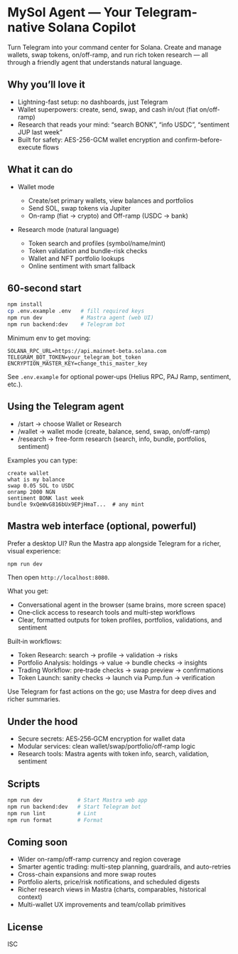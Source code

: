 # MySol Agent — Your Telegram-native Solana Copilot

Turn Telegram into your command center for Solana. Create and manage wallets, swap tokens, on/off-ramp, and run rich token research — all through a friendly agent that understands natural language.

## Why you’ll love it

- Lightning-fast setup: no dashboards, just Telegram
- Wallet superpowers: create, send, swap, and cash in/out (fiat on/off-ramp)
- Research that reads your mind: “search BONK”, “info USDC”, “sentiment JUP last week”
- Built for safety: AES-256-GCM wallet encryption and confirm-before-execute flows

## What it can do

- Wallet mode
  - Create/set primary wallets, view balances and portfolios
  - Send SOL, swap tokens via Jupiter
  - On-ramp (fiat → crypto) and Off-ramp (USDC → bank)

- Research mode (natural language)
  - Token search and profiles (symbol/name/mint)
  - Token validation and bundle-risk checks
  - Wallet and NFT portfolio lookups
  - Online sentiment with smart fallback

## 60‑second start

```bash
npm install
cp .env.example .env   # fill required keys
npm run dev            # Mastra agent (web UI)
npm run backend:dev    # Telegram bot
```

Minimum env to get moving:

```env
SOLANA_RPC_URL=https://api.mainnet-beta.solana.com
TELEGRAM_BOT_TOKEN=your_telegram_bot_token
ENCRYPTION_MASTER_KEY=change_this_master_key
```

See `.env.example` for optional power‑ups (Helius RPC, PAJ Ramp, sentiment, etc.).

## Using the Telegram agent

- /start → choose Wallet or Research
- /wallet → wallet mode (create, balance, send, swap, on/off-ramp)
- /research → free-form research (search, info, bundle, portfolios, sentiment)

Examples you can type:

```text
create wallet
what is my balance
swap 0.05 SOL to USDC
onramp 2000 NGN
sentiment BONK last week
bundle 9xQeWvG816bUx9EPjHmaT...  # any mint
```

## Mastra web interface (optional, powerful)

Prefer a desktop UI? Run the Mastra app alongside Telegram for a richer, visual experience:

```bash
npm run dev
```

Then open `http://localhost:8080`.

What you get:
- Conversational agent in the browser (same brains, more screen space)
- One‑click access to research tools and multi‑step workflows
- Clear, formatted outputs for token profiles, portfolios, validations, and sentiment

Built‑in workflows:
- Token Research: search → profile → validation → risks
- Portfolio Analysis: holdings → value → bundle checks → insights
- Trading Workflow: pre‑trade checks → swap preview → confirmations
- Token Launch: sanity checks → launch via Pump.fun → verification

Use Telegram for fast actions on the go; use Mastra for deep dives and richer summaries.

## Under the hood

- Secure secrets: AES‑256‑GCM encryption for wallet data
- Modular services: clean wallet/swap/portfolio/off‑ramp logic
- Research tools: Mastra agents with token info, search, validation, sentiment

## Scripts

```bash
npm run dev           # Start Mastra web app
npm run backend:dev   # Start Telegram bot
npm run lint          # Lint
npm run format        # Format
```

## Coming soon

- Wider on-ramp/off-ramp currency and region coverage
- Smarter agentic trading: multi-step planning, guardrails, and auto-retries
- Cross-chain expansions and more swap routes
- Portfolio alerts, price/risk notifications, and scheduled digests
- Richer research views in Mastra (charts, comparables, historical context)
- Multi-wallet UX improvements and team/collab primitives

## License

ISC
